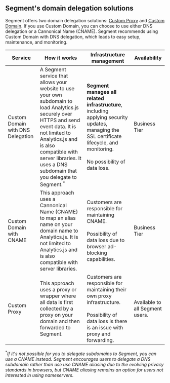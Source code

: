 ## Segment's domain delegation solutions

Segment offers two domain delegation solutions: [Custom Proxy](/docs/connections/sources/catalog/libraries/website/javascript/custom-proxy) and [Custom Domain](/docs/connections/sources/custom-domain). If you use Custom Domain, you can choose to use either DNS delegation or a Cannonical Name (CNAME). Segment recommends using Custom Domain with DNS delegation, which leads to easy setup, maintenance, and monitoring. 

| Service | How it works | Infrastructure management | Availability |
| ------- | ------------ | ------------------------- | ------------ | 
| Custom Domain with DNS Delegation | A Segment service that allows your website to use your own subdomain to load Analytics.js securely over HTTPS and send event data. It is not limited to Analytics.js and is also compatible with server libraries. It uses a DNS subdomain that you delegate to Segment.<sup>*</sup> | **Segment manages all related infrastructure**, including applying security updates, managing the SSL certificate lifecycle, and monitoring. <br><br> No possibility of data loss. | Business Tier |
| Custom Domain with CNAME | This approach uses a Cannonical Name (CNAME) to map an alias name on your domain name to Analytics.js. It is not limited to Analytics.js and is also compatible with server libraries. | Customers are responsible for maintaining CNAME. <br><br> Possibility of data loss due to browser ad-blocking capabilities. | Business Tier |  
| Custom Proxy | This approach uses a proxy or wrapper where all data is first collected by a proxy on your domain and then forwarded to Segment. | Customers are responsible for maintaining their own proxy infrastructure. <br><br> Possibility of data loss is there is an issue with proxy and forwarding. | Available to all Segment users. | 

<sup>*</sup>_If it's not possible for you to delegate subdomains to Segment, you can use a CNAME instead. Segment encourages users to delegate a DNS subdomain rather than use use CNAME aliasing due to the evolving privacy standards in browsers, but CNAME aliasing remains an option for users not interested in using nameservers._